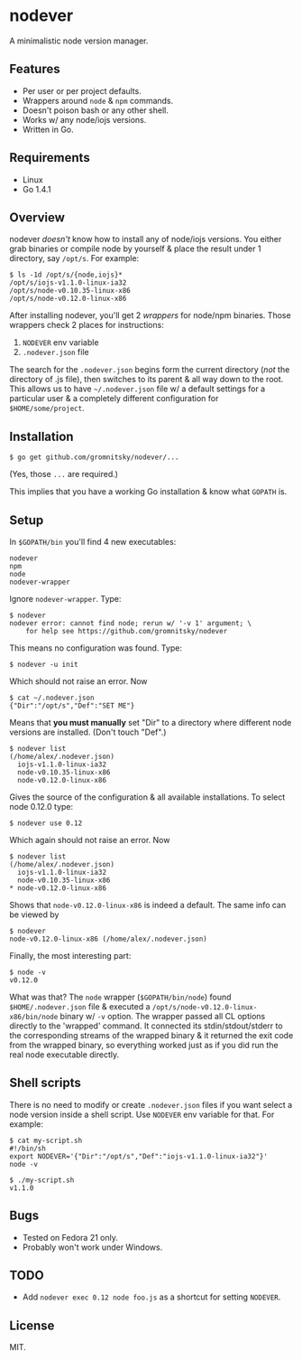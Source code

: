 # nodever

A minimalistic node version manager.

## Features

* Per user or per project defaults.
* Wrappers around `node` & `npm` commands.
* Doesn't poison bash or any other shell.
* Works w/ any node/iojs versions.
* Written in Go.

## Requirements

* Linux
* Go 1.4.1

## Overview

nodever _doesn't_ know how to install any of node/iojs versions. You
either grab binaries or compile node by yourself & place the result
under 1 directory, say `/opt/s`. For example:

	$ ls -1d /opt/s/{node,iojs}*
	/opt/s/iojs-v1.1.0-linux-ia32
	/opt/s/node-v0.10.35-linux-x86
	/opt/s/node-v0.12.0-linux-x86

After installing nodever, you'll get 2 _wrappers_ for node/npm
binaries. Those wrappers check 2 places for instructions:

1. `NODEVER` env variable
2. `.nodever.json` file

The search for the `.nodever.json` begins form the current directory
(_not_ the directory of .js file), then switches to its parent & all way
down to the root. This allows us to have `~/.nodever.json` file w/ a
default settings for a particular user & a completely different
configuration for `$HOME/some/project`.

## Installation

	$ go get github.com/gromnitsky/nodever/...

(Yes, those `...` are required.)

This implies that you have a working Go installation & know what
`GOPATH` is.

## Setup

In `$GOPATH/bin` you'll find 4 new executables:

	nodever
	npm
	node
	nodever-wrapper

Ignore `nodever-wrapper`. Type:

	$ nodever
	nodever error: cannot find node; rerun w/ '-v 1' argument; \
		for help see https://github.com/gromnitsky/nodever

This means no configuration was found. Type:

	$ nodever -u init

Which should not raise an error. Now

	$ cat ~/.nodever.json
	{"Dir":"/opt/s","Def":"SET ME"}

Means that **you must manually** set "Dir" to a directory where
different node versions are installed. (Don't touch "Def".)

	$ nodever list
	(/home/alex/.nodever.json)
	  iojs-v1.1.0-linux-ia32
	  node-v0.10.35-linux-x86
	  node-v0.12.0-linux-x86

Gives the source of the configuration & all available installations. To
select node 0.12.0 type:

	$ nodever use 0.12

Which again should not raise an error. Now

	$ nodever list
	(/home/alex/.nodever.json)
	  iojs-v1.1.0-linux-ia32
	  node-v0.10.35-linux-x86
	* node-v0.12.0-linux-x86

Shows that `node-v0.12.0-linux-x86` is indeed a default. The same info
can be viewed by

	$ nodever
	node-v0.12.0-linux-x86 (/home/alex/.nodever.json)

Finally, the most interesting part:

	$ node -v
	v0.12.0

What was that? The `node` wrapper (`$GOPATH/bin/node`) found
`$HOME/.nodever.json` file & executed a
`/opt/s/node-v0.12.0-linux-x86/bin/node` binary w/ `-v` option. The
wrapper passed all CL options directly to the 'wrapped' command. It
connected its stdin/stdout/stderr to the corresponding streams of the
wrapped binary & it returned the exit code from the wrapped binary, so
everything worked just as if you did run the real node executable
directly.

## Shell scripts

There is no need to modify or create `.nodever.json` files if you want
select a node version inside a shell script. Use `NODEVER` env variable
for that. For example:

	$ cat my-script.sh
	#!/bin/sh
	export NODEVER='{"Dir":"/opt/s","Def":"iojs-v1.1.0-linux-ia32"}'
	node -v

	$ ./my-script.sh
	v1.1.0

## Bugs

* Tested on Fedora 21 only.
* Probably won't work under Windows.

## TODO

* Add `nodever exec 0.12 node foo.js` as a shortcut for setting
  `NODEVER`.

## License

MIT.

